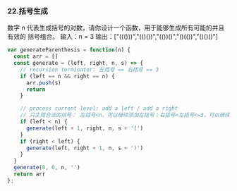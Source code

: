 ### 22.括号生成
数字 n 代表生成括号的对数，请你设计一个函数，用于能够生成所有可能的并且 有效的 括号组合。
输入：n = 3
输出：["((()))","(()())","(())()","()(())","()()()"]
```js
var generateParenthesis = function(n) {
  const arr = []
  const generate = (left, right, n, s) => {
    // recursion terminator: 左括号 == 右括号 == 3
    if (left == n && right == n) {
      arr.push(s)
      return
    }

    // process current level: add a left / add a right
    // 只生成合法的括号： 左括号<n，可以继续添加左括号；右括号<左括号<=3，可以继续添加右括号
    if (left < n) {
      generate(left + 1, right, n, s + '(')
    }
    if (right < left) {
      generate(left, right + 1, n, s + ')')
    }
  }
  generate(0, 0, n, '')
  return arr
};
```